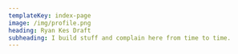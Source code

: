```yaml
---
templateKey: index-page
image: /img/profile.png
heading: Ryan Kes Draft
subheading: I build stuff and complain here from time to time.
---
```


